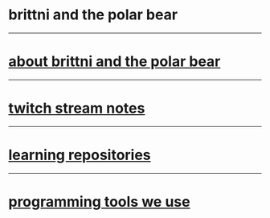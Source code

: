 # brittni and the polar bear

----

# [about brittni and the polar bear](./about.md)

----

# [twitch stream notes](./twitch-stream-notes/)

----

# [learning repositories](./learning-repositories.md)

----

# [programming tools we use](./tools/programming.md)
